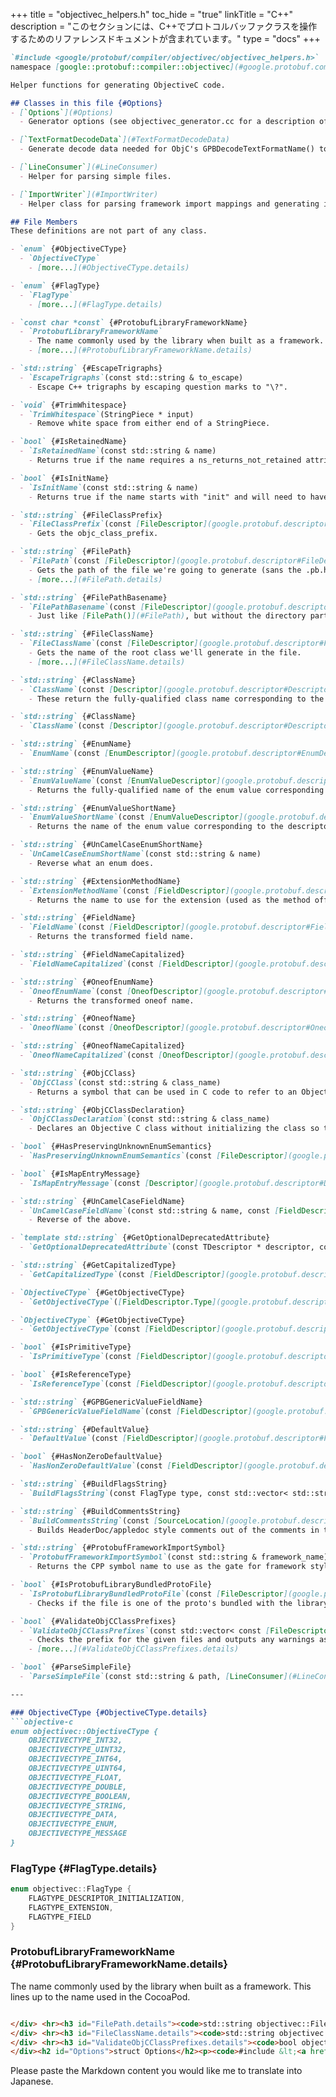 +++
title = "objectivec_helpers.h"
toc_hide = "true"
linkTitle = "C++"
description = "このセクションには、C++でプロトコルバッファクラスを操作するためのリファレンスドキュメントが含まれています。"
type = "docs"
+++

```markdown
`#include <google/protobuf/compiler/objectivec/objectivec_helpers.h>`
namespace [google::protobuf::compiler::objectivec](#google.protobuf.compiler)

Helper functions for generating ObjectiveC code.

## Classes in this file {#Options}
- [`Options`](#Options)
  - Generator options (see objectivec_generator.cc for a description of each):

- [`TextFormatDecodeData`](#TextFormatDecodeData)
  - Generate decode data needed for ObjC's GPBDecodeTextFormatName() to transform the input into the expected output.

- [`LineConsumer`](#LineConsumer)
  - Helper for parsing simple files.

- [`ImportWriter`](#ImportWriter)
  - Helper class for parsing framework import mappings and generating import statements.

## File Members
These definitions are not part of any class.

- `enum` {#ObjectiveCType}
  - `ObjectiveCType`
    - [more...](#ObjectiveCType.details)

- `enum` {#FlagType}
  - `FlagType`
    - [more...](#FlagType.details)

- `const char *const` {#ProtobufLibraryFrameworkName}
  - `ProtobufLibraryFrameworkName`
    - The name commonly used by the library when built as a framework.
    - [more...](#ProtobufLibraryFrameworkName.details)

- `std::string` {#EscapeTrigraphs}
  - `EscapeTrigraphs`(const std::string & to_escape)
    - Escape C++ trigraphs by escaping question marks to "\?".

- `void` {#TrimWhitespace}
  - `TrimWhitespace`(StringPiece * input)
    - Remove white space from either end of a StringPiece.

- `bool` {#IsRetainedName}
  - `IsRetainedName`(const std::string & name)
    - Returns true if the name requires a ns_returns_not_retained attribute applied to it.

- `bool` {#IsInitName}
  - `IsInitName`(const std::string & name)
    - Returns true if the name starts with "init" and will need to have special handling under ARC.

- `std::string` {#FileClassPrefix}
  - `FileClassPrefix`(const [FileDescriptor](google.protobuf.descriptor#FileDescriptor) * file)
    - Gets the objc_class_prefix.

- `std::string` {#FilePath}
  - `FilePath`(const [FileDescriptor](google.protobuf.descriptor#FileDescriptor) * file)
    - Gets the path of the file we're going to generate (sans the .pb.h extension).
    - [more...](#FilePath.details)

- `std::string` {#FilePathBasename}
  - `FilePathBasename`(const [FileDescriptor](google.protobuf.descriptor#FileDescriptor) * file)
    - Just like [FilePath()](#FilePath), but without the directory part.

- `std::string` {#FileClassName}
  - `FileClassName`(const [FileDescriptor](google.protobuf.descriptor#FileDescriptor) * file)
    - Gets the name of the root class we'll generate in the file.
    - [more...](#FileClassName.details)

- `std::string` {#ClassName}
  - `ClassName`(const [Descriptor](google.protobuf.descriptor#Descriptor) * descriptor)
    - These return the fully-qualified class name corresponding to the given descriptor.

- `std::string` {#ClassName}
  - `ClassName`(const [Descriptor](google.protobuf.descriptor#Descriptor) * descriptor, std::string * out_suffix_added)

- `std::string` {#EnumName}
  - `EnumName`(const [EnumDescriptor](google.protobuf.descriptor#EnumDescriptor) * descriptor)

- `std::string` {#EnumValueName}
  - `EnumValueName`(const [EnumValueDescriptor](google.protobuf.descriptor#EnumValueDescriptor) * descriptor)
    - Returns the fully-qualified name of the enum value corresponding to the descriptor.

- `std::string` {#EnumValueShortName}
  - `EnumValueShortName`(const [EnumValueDescriptor](google.protobuf.descriptor#EnumValueDescriptor) * descriptor)
    - Returns the name of the enum value corresponding to the descriptor.

- `std::string` {#UnCamelCaseEnumShortName}
  - `UnCamelCaseEnumShortName`(const std::string & name)
    - Reverse what an enum does.

- `std::string` {#ExtensionMethodName}
  - `ExtensionMethodName`(const [FieldDescriptor](google.protobuf.descriptor#FieldDescriptor) * descriptor)
    - Returns the name to use for the extension (used as the method off the file's Root class).

- `std::string` {#FieldName}
  - `FieldName`(const [FieldDescriptor](google.protobuf.descriptor#FieldDescriptor) * field)
    - Returns the transformed field name.

- `std::string` {#FieldNameCapitalized}
  - `FieldNameCapitalized`(const [FieldDescriptor](google.protobuf.descriptor#FieldDescriptor) * field)

- `std::string` {#OneofEnumName}
  - `OneofEnumName`(const [OneofDescriptor](google.protobuf.descriptor#OneofDescriptor) * descriptor)
    - Returns the transformed oneof name.

- `std::string` {#OneofName}
  - `OneofName`(const [OneofDescriptor](google.protobuf.descriptor#OneofDescriptor) * descriptor)

- `std::string` {#OneofNameCapitalized}
  - `OneofNameCapitalized`(const [OneofDescriptor](google.protobuf.descriptor#OneofDescriptor) * descriptor)

- `std::string` {#ObjCClass}
  - `ObjCClass`(const std::string & class_name)
    - Returns a symbol that can be used in C code to refer to an Objective C class without initializing the class.

- `std::string` {#ObjCClassDeclaration}
  - `ObjCClassDeclaration`(const std::string & class_name)
    - Declares an Objective C class without initializing the class so that it can be referred to by ObjCClass.

- `bool` {#HasPreservingUnknownEnumSemantics}
  - `HasPreservingUnknownEnumSemantics`(const [FileDescriptor](google.protobuf.descriptor#FileDescriptor) * file)

- `bool` {#IsMapEntryMessage}
  - `IsMapEntryMessage`(const [Descriptor](google.protobuf.descriptor#Descriptor) * descriptor)

- `std::string` {#UnCamelCaseFieldName}
  - `UnCamelCaseFieldName`(const std::string & name, const [FieldDescriptor](google.protobuf.descriptor#FieldDescriptor) * field)
    - Reverse of the above.

- `template std::string` {#GetOptionalDeprecatedAttribute}
  - `GetOptionalDeprecatedAttribute`(const TDescriptor * descriptor, const [FileDescriptor](google.protobuf.descriptor#FileDescriptor) * file = NULL, bool preSpace = true, bool postNewline = false)

- `std::string` {#GetCapitalizedType}
  - `GetCapitalizedType`(const [FieldDescriptor](google.protobuf.descriptor#FieldDescriptor) * field)

- `ObjectiveCType` {#GetObjectiveCType}
  - `GetObjectiveCType`([FieldDescriptor.Type](google.protobuf.descriptor#FieldDescriptor.Type) field_type)

- `ObjectiveCType` {#GetObjectiveCType}
  - `GetObjectiveCType`(const [FieldDescriptor](google.protobuf.descriptor#FieldDescriptor) * field)

- `bool` {#IsPrimitiveType}
  - `IsPrimitiveType`(const [FieldDescriptor](google.protobuf.descriptor#FieldDescriptor) * field)

- `bool` {#IsReferenceType}
  - `IsReferenceType`(const [FieldDescriptor](google.protobuf.descriptor#FieldDescriptor) * field)

- `std::string` {#GPBGenericValueFieldName}
  - `GPBGenericValueFieldName`(const [FieldDescriptor](google.protobuf.descriptor#FieldDescriptor) * field)

- `std::string` {#DefaultValue}
  - `DefaultValue`(const [FieldDescriptor](google.protobuf.descriptor#FieldDescriptor) * field)

- `bool` {#HasNonZeroDefaultValue}
  - `HasNonZeroDefaultValue`(const [FieldDescriptor](google.protobuf.descriptor#FieldDescriptor) * field)

- `std::string` {#BuildFlagsString}
  - `BuildFlagsString`(const FlagType type, const std::vector< std::string > & strings)

- `std::string` {#BuildCommentsString}
  - `BuildCommentsString`(const [SourceLocation](google.protobuf.descriptor#SourceLocation) & location, bool prefer_single_line)
    - Builds HeaderDoc/appledoc style comments out of the comments in the .proto file.

- `std::string` {#ProtobufFrameworkImportSymbol}
  - `ProtobufFrameworkImportSymbol`(const std::string & framework_name)
    - Returns the CPP symbol name to use as the gate for framework style imports for the given framework name to use.

- `bool` {#IsProtobufLibraryBundledProtoFile}
  - `IsProtobufLibraryBundledProtoFile`(const [FileDescriptor](google.protobuf.descriptor#FileDescriptor) * file)
    - Checks if the file is one of the proto's bundled with the library.

- `bool` {#ValidateObjCClassPrefixes}
  - `ValidateObjCClassPrefixes`(const std::vector< const [FileDescriptor](google.protobuf.descriptor#FileDescriptor) * > & files, const [Options](#Options) & generation_options, std::string * out_error)
    - Checks the prefix for the given files and outputs any warnings as needed.
    - [more...](#ValidateObjCClassPrefixes.details)

- `bool` {#ParseSimpleFile}
  - `ParseSimpleFile`(const std::string & path, [LineConsumer](#LineConsumer) * line_consumer, std::string * out_error)

---

### ObjectiveCType {#ObjectiveCType.details}
```objective-c
enum objectivec::ObjectiveCType {
    OBJECTIVECTYPE_INT32,
    OBJECTIVECTYPE_UINT32,
    OBJECTIVECTYPE_INT64,
    OBJECTIVECTYPE_UINT64,
    OBJECTIVECTYPE_FLOAT,
    OBJECTIVECTYPE_DOUBLE,
    OBJECTIVECTYPE_BOOLEAN,
    OBJECTIVECTYPE_STRING,
    OBJECTIVECTYPE_DATA,
    OBJECTIVECTYPE_ENUM,
    OBJECTIVECTYPE_MESSAGE
}
```

### FlagType {#FlagType.details}
```objective-c
enum objectivec::FlagType {
    FLAGTYPE_DESCRIPTOR_INITIALIZATION,
    FLAGTYPE_EXTENSION,
    FLAGTYPE_FIELD
}
```

### ProtobufLibraryFrameworkName {#ProtobufLibraryFrameworkName.details}
The name commonly used by the library when built as a framework.
This lines up to the name used in the CocoaPod.
```markdown
```

```markdown
</div> <hr><h3 id="FilePath.details"><code>std::string objectivec::FilePath(<br>&nbsp;&nbsp;&nbsp;&nbsp;&nbsp;&nbsp;&nbsp;&nbsp;const <a href='google.protobuf.descriptor#FileDescriptor'>FileDescriptor</a> * file)</code></h3><div style="margin-left: 16px"><p>生成するファイルのパスを取得します（.pb.h 拡張子を除く）。 </p><p>このパスは、proto パッケージで宣言された objectc パッケージに依存します。 </p>
</div> <hr><h3 id="FileClassName.details"><code>std::string objectivec::FileClassName(<br>&nbsp;&nbsp;&nbsp;&nbsp;&nbsp;&nbsp;&nbsp;&nbsp;const <a href='google.protobuf.descriptor#FileDescriptor'>FileDescriptor</a> * file)</code></h3><div style="margin-left: 16px"><p>ファイル内で生成するルートクラスの名前を取得します。 </p><p>このクラスは外部で使用するためではなく、他のクラスが必要とするヘルパーを含んでいます。 </p>
</div> <hr><h3 id="ValidateObjCClassPrefixes.details"><code>bool objectivec::ValidateObjCClassPrefixes(<br>&nbsp;&nbsp;&nbsp;&nbsp;&nbsp;&nbsp;&nbsp;&nbsp;const std::vector&lt; const <a href='google.protobuf.descriptor#FileDescriptor'>FileDescriptor</a> * &gt; &amp; files,<br>&nbsp;&nbsp;&nbsp;&nbsp;&nbsp;&nbsp;&nbsp;&nbsp;const <a href='#Options'>Options</a> &amp; generation_options,<br>&nbsp;&nbsp;&nbsp;&nbsp;&nbsp;&nbsp;&nbsp;&nbsp;std::string * out_error)</code></h3><div style="margin-left: 16px"><p>指定されたファイルの接頭辞をチェックし、必要に応じて警告を出力します。 </p><p>致命的なエラーがある場合、out_error に最初のエラーが記入され、結果は false になります。 </p>
</div><h2 id="Options">struct Options</h2><p><code>#include &lt;<a href="#">google/protobuf/compiler/objectivec/objectivec_helpers.h</a>&gt;<br>namespace <a href="#google.protobuf.compiler">google::protobuf::compiler::objectivec</a></code></p><p>ジェネレータオプション（各オプションの説明については、objectivec_generator.cc を参照してください）: </p><table><tr><th colspan="2"><h3 style="margin-top: 4px">メンバー</h3></th></tr><tr><td style="border-right-width: 0px; text-align: right;"><code>std::string</code></td><td style="border-left-width: 0px"id="Options.expected_prefixes_path"><div style="padding-left: 16px; text-indent: -16px"><code><b>expected_prefixes_path</b></code></div></td></tr><tr><td style="border-right-width: 0px; text-align: right;"><code>std::vector&lt; std::string &gt;</code></td><td style="border-left-width: 0px"id="Options.expected_prefixes_suppressions"><div style="padding-left: 16px; text-indent: -16px"><code><b>expected_prefixes_suppressions</b></code></div></td></tr><tr><td style="border-right-width: 0px; text-align: right;"><code>std::string</code></td><td style="border-left-width: 0px"id="Options.generate_for_named_framework"><div style="padding-left: 16px; text-indent: -16px"><code><b>generate_for_named_framework</b></code></div></td></tr><tr><td style="border-right-width: 0px; text-align: right;"><code>std::string</code></td><td style="border-left-width: 0px"id="Options.named_framework_to_proto_path_mappings_path"><div style="padding-left: 16px; text-indent: -16px"><code><b>named_framework_to_proto_path_mappings_path</b></code></div></td></tr><tr><td style="border-right-width: 0px; text-align: right;"><code>std::string</code></td><td style="border-left-width: 0px"id="Options.runtime_import_prefix"><div style="padding-left: 16px; text-indent: -16px"><code><b>runtime_import_prefix</b></code></div></td></tr><tr><td style="border-right-width: 0px; text-align: right;"><code></code></td><td style="border-left-width: 0px"id="Options.Options"><div style="padding-left: 16px; text-indent: -16px"><code><b>Options</b>()</code></div></td></tr></table><h2 id="TextFormatDecodeData">class TextFormatDecodeData</h2><p><code>#include &lt;<a href="#">google/protobuf/compiler/objectivec/objectivec_helpers.h</a>&gt;<br>namespace <a href="#google.protobuf.compiler">google::protobuf::compiler::objectivec</a></code></p><p>ObjC の GPBDecodeTextFormatName() で必要なデコードデータを生成して、入力を期待される出力に変換します。 </p><table><tr><th colspan="2"><h3 style="margin-top: 4px">メンバー</h3></th></tr><tr><td style="border-right-width: 0px; text-align: right;"><code></code></td><td style="border-left-width: 0px"id="TextFormatDecodeData.TextFormatDecodeData"><div style="padding-left: 16px; text-indent: -16px"><code><b>TextFormatDecodeData</b>()</code></div></td></tr><tr><td style="border-right-width: 0px; text-align: right;"><code></code></td><td style="border-left-width: 0px"id="TextFormatDecodeData.~TextFormatDecodeData"><div style="padding-left: 16px; text-indent: -16px"><code><b>~TextFormatDecodeData</b>()</code></div></td></tr><tr><td style="border-right-width: 0px; text-align: right;"><code></code></td><td style="border-left-width: 0px"id="TextFormatDecodeData.TextFormatDecodeData"><div style="padding-left: 16px; text-indent: -16px"><code><b>TextFormatDecodeData</b>(const <a href='#TextFormatDecodeData'>TextFormatDecodeData</a> &amp; )</code></div></td></tr><tr><td style="border-right-width: 0px; text-align: right;"><code><a href='#TextFormatDecodeData'>TextFormatDecodeData</a> &amp;</code></td><td style="border-left-width: 0px"id="TextFormatDecodeData.operator="><div style="padding-left: 16px; text-indent: -16px"><code><b>operator=</b>(const <a href='#TextFormatDecodeData'>TextFormatDecodeData</a> &amp; )</code></div></td></tr><tr><td style="border-right-width: 0px; text-align: right;"><code>void</code></td><td style="border-left-width: 0px"id="TextFormatDecodeData.AddString"><div style="padding-left: 16px; text-indent: -16px"><code><b>AddString</b>(int32 key, const std::string &amp; input_for_decode, const std::string &amp; desired_output)</code></div></td></tr><tr><td style="border-right-width: 0px; text-align: right;"><code>size_t</code></td><td style="border-left-width: 0px"id="TextFormatDecodeData.num_entries"><div style="padding-left: 16px; text-indent: -16px"><code><b>num_entries</b>() const</code></div></td></tr><tr><td style="border-right-width: 0px; text-align: right;"><code>std::string</code></td><td style="border-left-width: 0px"id="TextFormatDecodeData.Data"><div style="padding-left: 16px; text-indent: -16px"><code><b>Data</b>() const</code></div></td></tr><tr><td style="border-right-width: 0px; text-align: right;"><code>static std::string</code></td><td style="border-left-width: 0px"id="TextFormatDecodeData.DecodeDataForString"><div style="padding-left: 16px; text-indent: -16px"><code><b>DecodeDataForString</b>(const std::string &amp; input_for_decode, const std::string &amp; desired_output)</code></div></td></tr></table><h2 id="LineConsumer">class LineConsumer</h2><p><code>#include &lt;<a href="#">google/protobuf/compiler/objectivec/objectivec_helpers.h</a>&gt;<br>namespace <a href="#google.protobuf.compiler">google::protobuf::compiler::objectivec</a></code></p><p>シンプルなファイルの解析のためのヘルパー。 </p><table><tr><th colspan="2"><h3 style="margin-top: 4px">メンバー</h3></th></tr><tr><td style="border-right-width: 0px; text-align: right;"><code></code></td><td style="border-left-width: 0px"id="LineConsumer.LineConsumer"><div style="padding-left: 16px; text-indent: -16px"><code><b>LineConsumer</b>()</code></div></td></tr><tr><td style="border-right-width: 0px; text-align: right;"><code>virtual </code></td><td style="border-left-width: 0px"id="LineConsumer.~LineConsumer"><div style="padding-left: 16px; text-indent: -16px"><code><b>~LineConsumer</b>()</code></div></td></tr><tr><td style="border-right-width: 0px; text-align: right;"><code>virtual bool</code></td><td style="border-left-width: 0px"id="LineConsumer.ConsumeLine"><div style="padding-left: 16px; text-indent: -16px"><code><b>ConsumeLine</b>(const StringPiece &amp; line, std::string * out_error)  = 0</code></div></td></tr></table><h2 id="ImportWriter">class ImportWriter</h2><p><code>#include &lt;<a href="#">google/protobuf/compiler/objectivec/objectivec_helpers.h</a>&gt;<br>namespace <a href="#google.protobuf.compiler">google::protobuf::compiler::objectivec</a></code></p><p>フレームワークのインポートマッピングを解析し、インポートステートメントを生成するためのヘルパークラス。 </p><table><tr><th colspan="2"><h3 style="margin-top: 4px">メンバー</h3></th></tr><tr><td style="border-right-width: 0px; text-align: right;"><code></code></td><td style="border-left-width: 0px"id="ImportWriter.ImportWriter"><div style="padding-left: 16px; text-indent: -16px"><code><b>ImportWriter</b>(const std::string &amp; generate_for_named_framework, const std::string &amp; named_framework_to_proto_path_mappings_path, const std::string &amp; runtime_import_prefix, bool include_wkt_imports)</code></div></td></tr><tr><td style="border-right-width: 0px; text-align: right;"><code></code></td><td style="border-left-width: 0px"id="ImportWriter.~ImportWriter"><div style="padding-left: 16px; text-indent: -16px"><code><b>~ImportWriter</b>()</code></div></td></tr><tr><td style="border-right-width: 0px; text-align: right;"><code>void</code></td><td style="border-left-width: 0px"id="ImportWriter.AddFile"><div style="padding-left: 16px; text-indent: -16px"><code><b>AddFile</b>(const <a href='google.protobuf.descriptor#FileDescriptor'>FileDescriptor</a> * file, const std::string &amp; header_extension)</code></div></td></tr><tr><td style="border-right-width: 0px; text-align: right;"><code>void</code></td><td style="border-left-width: 0px"id="ImportWriter.Print"><div style="padding-left: 16px; text-indent: -16px"><code><b>Print</b>(<a href='google.protobuf.io.printer#Printer'>io::Printer</a> * printer) const</code></div></td></tr><tr><td style="border-right-width: 0px; text-align: right;"><code>static void</code></td><td style="border-left-width: 0px"id="ImportWriter.PrintRuntimeImports"><div style="padding-left: 16px; text-indent: -16px"><code><b>PrintRuntimeImports</b>(<a href='google.protobuf.io.printer#Printer'>io::Printer</a> * printer, const std::vector&lt; std::string &gt; &amp; header_to_import, const std::string &amp; runtime_import_prefix, bool default_cpp_symbol = false)</code></div></td></tr></table>
```

Please paste the Markdown content you would like me to translate into Japanese.
